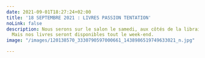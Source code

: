 ```yaml
---
date: 2021-09-01T18:27:24+02:00
title: '18 SEPTEMBRE 2021 : LIVRES PASSION TENTATION'
noLink: false
description: Nous serons sur le salon le samedi, aux côtés de la librairie Récit Music.
  Mais nos livres seront disponibles tout le week-end.
image: "/images/120138570_3330790597000661_1438986519749633021_n.jpg"

---
```

